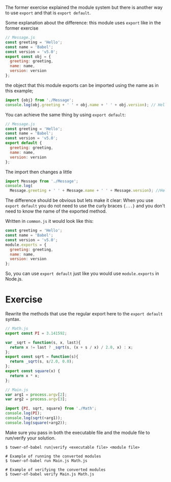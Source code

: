 The former exercise explained the module system but there is another way to use `export` and that is `export default`.

Some explanation about the difference: this module uses `export` like in the former exercise

```javascript
// Message.js
const greeting = 'Hello';
const name = 'Babel';
const version = 'v5.0';
export const obj = {
  greeting: greeting,
  name: name,
  version: version
};
```

the object that this module exports can be imported using the name as in this example;

```javascript
import {obj} from './Message';
console.log(obj.greeting + ' ' + obj.name + ' ' + obj.version); // Hello Babel v5.0
```

You can achieve the same thing by using `export default`:

```javascript
// Message.js
const greeting = 'Hello';
const name = 'Babel';
const version = 'v5.0';
export default {
  greeting: greeting,
  name: name,
  version: version
};
```

The import then changes a little

```javascript
import Message from './Message';
console.log(
  Message.greeting + ' ' + Message.name + ' ' + Message.version); //Hello Babel v5.0
```

The difference should be obvious but lets make it clear: When you use `export default` you do not need to use the curly braces `{...}` and you don't need to know the name of the exported method.

Written in `common.js` it would look like this:

```javascript
const greeting = 'Hello';
const name = 'Babel';
const version = 'v5.0';
module.exports = {
  greeting: greeting,
  name: name,
  version: version
};
```

So, you can use `export default` just like you would use `module.exports` in Node.js.

# Exercise

Rewrite the methods that use the regular export here to the `export default` syntax.

```javascript
// Math.js
export const PI = 3.141592;

var _sqrt = function(s, x, last){
  return x != last ? _sqrt(s, (x + s / x) / 2.0, x) : x;
};
export const sqrt = function(s){
  return _sqrt(s, s/2.0, 0.0);
};
export const square(x) {
  return x * x;
};
```

```javascript
// Main.js
var arg1 = process.argv[2];
var arg2 = process.argv[3];

import {PI, sqrt, square} from './Math';
console.log(PI);
console.log(sqrt(+arg1));
console.log(square(+arg2));
```

Make sure you pass in both the executable file and the module file to run/verify your solution.

```
$ tower-of-babel run|verify <executable file> <module file>

# Example of running the converted modules
$ tower-of-babel run Main.js Math.js

# Example of verifying the converted modules
$ tower-of-babel verify Main.js Math.js
```
